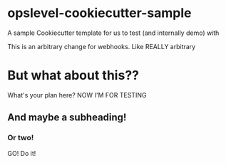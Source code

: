 # opslevel-cookiecutter-sample

A sample Cookiecutter template for us to test (and internally demo) with

This is an arbitrary change for webhooks. Like REALLY arbitrary


# But what about this??
What's your plan here? NOW I'M FOR TESTING

## And maybe a subheading!

### Or two!

GO! Do it!
